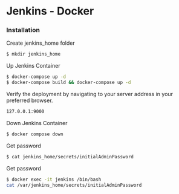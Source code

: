 # Jenkins - Docker

### Installation

Create jenkins_home folder
```sh
$ mkdir jenkins_home
```

Up Jenkins Container
```sh
$ docker-compose up -d
$ docker-compose build && docker-compose up -d
```
Verify the deployment by navigating to your server address in your preferred browser.

```sh
127.0.0.1:9000
```

Down Jenkins Container
```sh
$ docker compose down
```

Get password
```sh
$ cat jenkins_home/secrets/initialAdminPassword
```

Get password
```sh
$ docker exec -it jenkins /bin/bash
cat /var/jenkins_home/secrets/initialAdminPassword
```